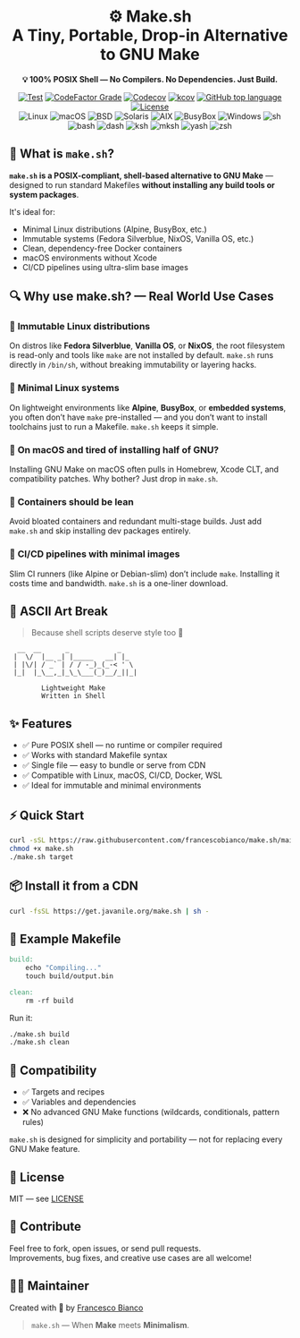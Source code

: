 <div align="center">


<h1> ⚙️ Make.sh<br>A Tiny, Portable, Drop-in Alternative to GNU Make</h1>

__💡 100% POSIX Shell — No Compilers. No Dependencies. Just Build.__


[![Test](https://github.com/ko1nksm/getoptions/workflows/Test/badge.svg)](https://github.com/ko1nksm/getoptions/actions)
[![CodeFactor Grade](https://img.shields.io/codefactor/grade/github/ko1nksm/getoptions?logo=codefactor)](https://www.codefactor.io/repository/github/ko1nksm/getoptions)
[![Codecov](https://img.shields.io/codecov/c/github/ko1nksm/getoptions?logo=codecov)](https://codecov.io/gh/ko1nksm/getoptions)
[![kcov](https://img.shields.io/badge/dynamic/json?url=https%3A%2F%2Fko1nksm.github.io%2Fgetoptions%2Fcoverage.json&query=percent_covered&label=kcov&suffix=%25)](https://ko1nksm.github.io/getoptions/)
[![GitHub top language](https://img.shields.io/github/languages/top/ko1nksm/getoptions.svg)](https://github.com/ko1nksm/getoptions/search?l=Shell)
[![License](https://img.shields.io/github/license/ko1nksm/getoptions.svg)](https://github.com/ko1nksm/getoptions/blob/master/LICENSE)<br>
![Linux](https://img.shields.io/badge/Linux-ecd53f?style=flat)
![macOS](https://img.shields.io/badge/macOS-ecd53f?style=flat)
![BSD](https://img.shields.io/badge/BSD-ecd53f?style=flat)
![Solaris](https://img.shields.io/badge/Solaris-ecd53f?style=flat)
![AIX](https://img.shields.io/badge/AIX-ecd53f?style=flat)
![BusyBox](https://img.shields.io/badge/BusyBox-ecd53f?style=flat)
![Windows](https://img.shields.io/badge/Windows-ecd53f?style=flat)
![sh](https://img.shields.io/badge/sh-cec7d1.svg?style=flat)
![bash](https://img.shields.io/badge/bash-cec7d1.svg?style=flat)
![dash](https://img.shields.io/badge/dash-cec7d1.svg?style=flat)
![ksh](https://img.shields.io/badge/ksh-cec7d1.svg?style=flat)
![mksh](https://img.shields.io/badge/mksh-cec7d1.svg?style=flat)
![yash](https://img.shields.io/badge/yash-cec7d1.svg?style=flat)
![zsh](https://img.shields.io/badge/zsh-cec7d1.svg?style=flat)



</div>

## 🚀 What is `make.sh`?

**`make.sh` is a POSIX-compliant, shell-based alternative to GNU Make** — designed to run standard Makefiles **without installing any build tools or system packages**.

It's ideal for:

- Minimal Linux distributions (Alpine, BusyBox, etc.)
- Immutable systems (Fedora Silverblue, NixOS, Vanilla OS, etc.)
- Clean, dependency-free Docker containers
- macOS environments without Xcode
- CI/CD pipelines using ultra-slim base images

## 🔍 Why use make.sh? — Real World Use Cases

### 🧊 **Immutable Linux distributions**
On distros like **Fedora Silverblue**, **Vanilla OS**, or **NixOS**, the root filesystem is read-only and tools like `make` are not installed by default. `make.sh` runs directly in `/bin/sh`, without breaking immutability or layering hacks.

### 🐧 **Minimal Linux systems**
On lightweight environments like **Alpine**, **BusyBox**, or **embedded systems**, you often don’t have `make` pre-installed — and you don’t want to install toolchains just to run a Makefile. `make.sh` keeps it simple.

### 🍏 **On macOS and tired of installing half of GNU?**
Installing GNU Make on macOS often pulls in Homebrew, Xcode CLT, and compatibility patches. Why bother? Just drop in `make.sh`.

### 🐳 **Containers should be lean**
Avoid bloated containers and redundant multi-stage builds. Just add `make.sh` and skip installing dev packages entirely.

### 🔄 **CI/CD pipelines with minimal images**
Slim CI runners (like Alpine or Debian-slim) don’t include `make`. Installing it costs time and bandwidth. `make.sh` is a one-liner download.

## 🧱 ASCII Art Break

> Because shell scripts deserve style too 🧢

```
  __  __      _            _    
 |  \/  |__ _| |_____   __| |_  
 | |\/| / _` | / / -_)_(_-< ' \ 
 |_|  |_\__,_|_\_\___(_)__/_||_|
                                
        Lightweight Make
        Written in Shell
```

## ✨ Features

- ✅ Pure POSIX shell — no runtime or compiler required
- ✅ Works with standard Makefile syntax
- ✅ Single file — easy to bundle or serve from CDN
- ✅ Compatible with Linux, macOS, CI/CD, Docker, WSL
- ✅ Ideal for immutable and minimal environments

## ⚡️ Quick Start

```bash
curl -sSL https://raw.githubusercontent.com/francescobianco/make.sh/main/bin/make.sh -o make.sh
chmod +x make.sh
./make.sh target
```

## 📦 Install it from a CDN

```bash
curl -fsSL https://get.javanile.org/make.sh | sh -
```

## 🧪 Example Makefile

```makefile
build:
	echo "Compiling..."
	touch build/output.bin

clean:
	rm -rf build
```

Run it:

```bash
./make.sh build
./make.sh clean
```

## 📌 Compatibility

- ✅ Targets and recipes
- ✅ Variables and dependencies
- ❌ No advanced GNU Make functions (wildcards, conditionals, pattern rules)

`make.sh` is designed for simplicity and portability — not for replacing every GNU Make feature.

## 🔐 License

MIT — see [LICENSE](LICENSE)

## 🤝 Contribute

Feel free to fork, open issues, or send pull requests.  
Improvements, bug fixes, and creative use cases are all welcome!

## 👨‍💻 Maintainer

Created with 🍝 by [Francesco Bianco](https://github.com/francescobianco)

> `make.sh` — When **Make** meets **Minimalism**.
